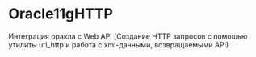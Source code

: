 # Oracle11gHTTP
Интеграция оракла с Web API (Создание HTTP запросов с помощью утилиты utl_http и работа с xml-данными, возвращаемыми API)
